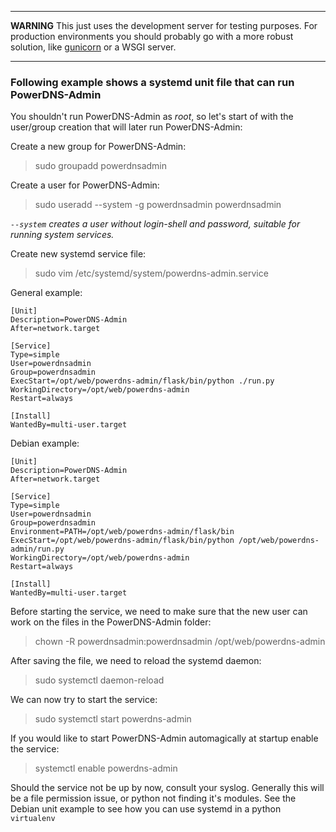 ***
**WARNING**
This just uses the development server for testing purposes. For production environments you should probably go with a more robust solution, like [gunicorn](web-server/Running-PowerDNS-Admin-with-Systemd,-Gunicorn--and--Nginx.md) or a WSGI server.
***

### Following example shows a systemd unit file that can run PowerDNS-Admin

You shouldn't run PowerDNS-Admin as _root_, so let's start of with the user/group creation that will later run PowerDNS-Admin:

Create a new group for PowerDNS-Admin:

> sudo groupadd powerdnsadmin

Create a user for PowerDNS-Admin:

> sudo useradd --system -g powerdnsadmin powerdnsadmin

_`--system` creates a user without login-shell and password, suitable for running system services._

Create new systemd service file:

> sudo vim /etc/systemd/system/powerdns-admin.service

General example:
```
[Unit]
Description=PowerDNS-Admin
After=network.target

[Service]
Type=simple
User=powerdnsadmin
Group=powerdnsadmin
ExecStart=/opt/web/powerdns-admin/flask/bin/python ./run.py
WorkingDirectory=/opt/web/powerdns-admin
Restart=always

[Install]
WantedBy=multi-user.target
```

Debian example:
```
[Unit]
Description=PowerDNS-Admin
After=network.target

[Service]
Type=simple
User=powerdnsadmin
Group=powerdnsadmin
Environment=PATH=/opt/web/powerdns-admin/flask/bin
ExecStart=/opt/web/powerdns-admin/flask/bin/python /opt/web/powerdns-admin/run.py
WorkingDirectory=/opt/web/powerdns-admin
Restart=always

[Install]
WantedBy=multi-user.target
```
Before starting the service, we need to make sure that the new user can work on the files in the PowerDNS-Admin folder:
> chown -R powerdnsadmin:powerdnsadmin /opt/web/powerdns-admin

After saving the file, we need to reload the systemd daemon:
> sudo systemctl daemon-reload

We can now try to start the service:
> sudo systemctl start powerdns-admin

If you would like to start PowerDNS-Admin automagically at startup enable the service:
> systemctl enable powerdns-admin

Should the service not be up by now, consult your syslog. Generally this will be a file permission issue, or python not finding it's modules. See the Debian unit example to see how you can use systemd in a python `virtualenv`